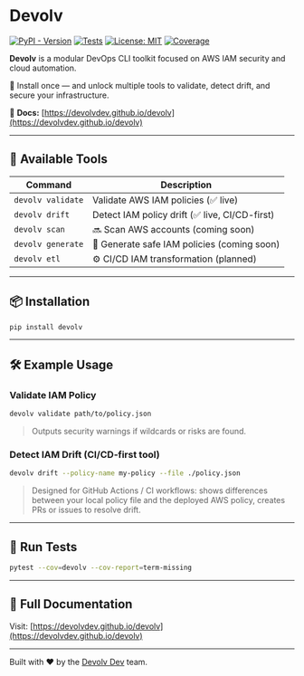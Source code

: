 
# Devolv

[![PyPI - Version](https://img.shields.io/pypi/v/devolv)](https://pypi.org/project/devolv/)
[![Tests](https://github.com/devolvdev/devolv/actions/workflows/test.yml/badge.svg)](https://github.com/devolvdev/devolv/actions/workflows/test.yml)
[![License: MIT](https://img.shields.io/badge/license-MIT-blue.svg)](https://opensource.org/licenses/MIT)
[![Coverage](https://img.shields.io/badge/coverage-95%25-brightgreen)](https://github.com/devolvdev/devolv/actions/workflows/test.yml)

**Devolv** is a modular DevOps CLI toolkit focused on AWS IAM security and cloud automation.

🔧 Install once — and unlock multiple tools to validate, detect drift, and secure your infrastructure.

📖 **Docs:** [https://devolvdev.github.io/devolv](https://devolvdev.github.io/devolv)

---

## 🧰 Available Tools

| Command                | Description                                 |
|------------------------|---------------------------------------------|
| `devolv validate`      | Validate AWS IAM policies (✅ live)         |
| `devolv drift`         | Detect IAM policy drift (✅ live, CI/CD-first) |
| `devolv scan`          | 🔜 Scan AWS accounts (coming soon)          |
| `devolv generate`      | 🧠 Generate safe IAM policies (coming soon) |
| `devolv etl`           | ⚙️ CI/CD IAM transformation (planned)       |

---

## 📦 Installation

```bash
pip install devolv
```

---

## 🛠 Example Usage

### Validate IAM Policy
```bash
devolv validate path/to/policy.json
```
> Outputs security warnings if wildcards or risks are found.

### Detect IAM Drift (CI/CD-first tool)
```bash
devolv drift --policy-name my-policy --file ./policy.json
```
> Designed for GitHub Actions / CI workflows: shows differences between your local policy file and the deployed AWS policy, creates PRs or issues to resolve drift.

---

## 🧪 Run Tests

```bash
pytest --cov=devolv --cov-report=term-missing
```

---

## 📖 Full Documentation

Visit: [https://devolvdev.github.io/devolv](https://devolvdev.github.io/devolv)

---

Built with ❤️ by the [Devolv Dev](https://github.com/devolvdev) team.
